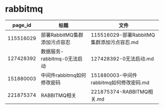 # rabbitmq

| page_id | 标题 | 文件 |
|---|---|---|
| 115516029 | 部署RabbitMQ集群添加污点容忍 | 115516029-部署RabbitMQ集群添加污点容忍.md |
| 127428392 | 数据服务-rabbitmq-0无法启动 | 127428392-0无法启动.md |
| 151880003 | 中间件rabbitmq如何修改密码 | 151880003-中间件rabbitmq如何修改密码.md |
| 221875374 | RABBITMQ相关 | 221875374-RABBITMQ相关.md |
